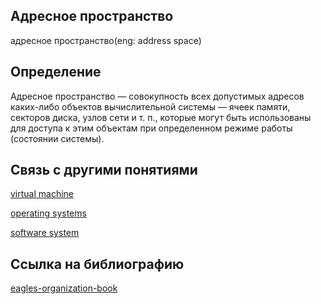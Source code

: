## Адресное пространство
адресное пространство(eng: address space) 

## Определение
Адресное пространство — совокупность всех допустимых адресов каких-либо объектов вычислительной системы — ячеек памяти, секторов диска, узлов сети и т. п., которые могут быть использованы для доступа к этим объектам при определенном режиме работы (состоянии системы).
## Связь с другими понятиями

[virtual machine](https://github.com/vernikkkkkkkkkkkkkkkkkkk/concept/blob/main/virtual%20machines/virtual%20machines/virtual%20machines.md)

[operating systems](https://github.com/vernikkkkkkkkkkkkkkkkkkk/concept/blob/main/virtual%20machines/virtual%20machines/operating%20systems.md)

[software system](https://github.com/vernikkkkkkkkkkkkkkkkkkk/concept/blob/main/virtual%20machines/virtual%20machines/software%20system.md)

## Cсылка на библиографию
[eagles-оrganization-book](https://github.com/vernikkkkkkkkkkkkkkkkkkk/concept/blob/main/bibliography/virtual%20machines/eagles-%D0%BErganization-book.md)

